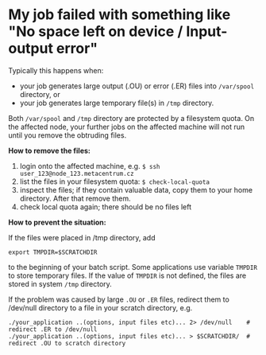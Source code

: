 # My job failed with something like "No space left on device / Input-output error"

Typically this happens when:

- your job generates large output (.OU) or error (.ER) files into `/var/spool` directory, or 
- your job generates large temporary file(s) in `/tmp` directory.

Both `/var/spool` and `/tmp` directory are protected by a filesystem quota. On the affected node, your further jobs on the affected machine will not run until you remove the obtruding files.

**How to remove the files:**

1. login onto the affected machine, e.g. `$ ssh user_123@node_123.metacentrum.cz`
2. list the files in your filesystem quota: `$ check-local-quota`
3. inspect the files; if they contain valuable data, copy them to your home directory. After that remove them.
4. check local quota again; there should be no files left

**How to prevent the situation:**

If the files were placed in /tmp directory, add

    export TMPDIR=$SCRATCHDIR

to the beginning of your batch script. Some applications use variable `TMPDIR` to store temporary files. If the value of `TMPDIR` is not defined, the files are stored in  system `/tmp` directory.

If the problem was caused by large `.OU` or `.ER` files, redirect them to /dev/null directory to a file in your scratch directory, e.g.

    ./your_application ..(options, input files etc)... 2> /dev/null    # redirect .ER to /dev/null
    ./your_application ..(options, input files etc)... > $SCRATCHDIR/  # redirect .OU to scratch directory



